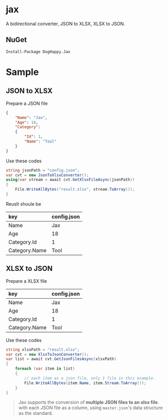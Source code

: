 # jax
A bidirectional converter, JSON to XLSX, XLSX to JSON.

## NuGet
```
Install-Package DogHappy.Jax
```

# Sample

## JSON to XLSX

Prepare a JSON file

```json
{
    "Name": "Jax",
    "Age": 18,
    "Category":
    {
        "Id": 1,
        "Name": "Tool"
    }
}
```

Use these codes

```cs
string jsonPath = "config.json";
var cvt = new JsonToXlsxConverter();
using(var stream = await cvt.GetXlsxFileAsync(jsonPath))
{
    File.WriteAllBytes("result.xlsx", stream.ToArray());
}
```

Reuslt shoule be

| key | config.json |
| :- | :- |
| Name | Jax |
| Age | 18 |
| Category.Id | 1 |
| Category.Name | Tool |

## XLSX to JSON

Prepare a XLSX file

| key | config.json |
| :- | :- |
| Name | Jax |
| Age | 18 |
| Category.Id | 1 |
| Category.Name | Tool |

Use these codes

```cs
string xlsxPath = "result.xlsx";
var cvt = new XlsxToJsonConverter();
var list = await cvt.GetJsonFilesAsync(xlsxPath)
{
    foreach (var item in list)
    {
        // each item as a json file, only 1 file in this example.
        File.WriteAllBytes(item.Name, item.Stream.ToArray());
    }
}
```

> Jax supports the conversion of **multiple JSON files to an xlsx file**. with each JSON file as a column, using `master.json`'s data structure as the standard.
